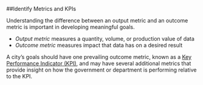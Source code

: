 ##Identify Metrics and KPIs

Understanding the difference between an output metric and an outcome metric is important in developing meaningful goals.

* *Output metric* measures a quantity, volume, or production value of data
* *Outcome metric* measures impact that data has on a desired result

A city’s goals should have one prevailing outcome metric, known as a [Key Performance Indicator (KPI)](glossary.md), and may have several additional metrics that provide insight on how the government or department is performing relative to the KPI.
